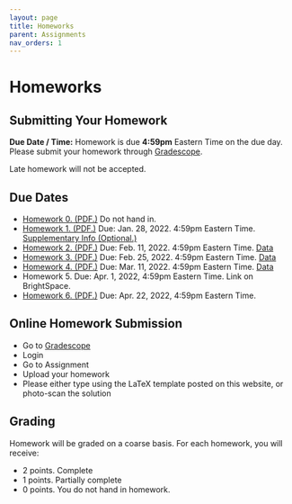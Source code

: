 ```yaml
---
layout: page
title: Homeworks
parent: Assignments
nav_orders: 1
---
```

# Homeworks 

## Submitting Your Homework  
**Due Date / Time:** Homework is due **4:59pm** Eastern Time on the due day. Please submit your homework through [Gradescope](https://www.gradescope.com/courses/345155).

Late homework will not be accepted.

## Due Dates
- [Homework 0. (PDF.)](hw0.pdf) Do not hand in.
- [Homework 1. (PDF.)](https://drive.google.com/file/d/1d4UNEztR2OLYk29nxQIG-JaU5h2Gky0y/view?usp=sharing) Due: Jan. 28, 2022. 4:59pm Eastern Time. [Supplementary Info (Optional.)](https://drive.google.com/file/d/1EJEgRKbhpysAtCiE8TN3yFrzIlwwetQZ/view?usp=sharing)
- [Homework 2. (PDF.)](https://drive.google.com/file/d/1_x_rdxzT6hkyLuQ7WtkZPrDzAc21VhCP/view?usp=sharing) Due: Feb. 11, 2022. 4:59pm Eastern Time. [Data](https://drive.google.com/file/d/1i99mYS2Q1dZqB2sLSXcb2oisWQNw7Bjc/view?usp=sharing)
- [Homework 3. (PDF.)](https://drive.google.com/file/d/1uOxqU-nXZsv9T1e4w-zEh1j4N-S6PX86/view?usp=sharing) Due: Feb. 25, 2022. 4:59pm Eastern Time. [Data](https://drive.google.com/file/d/1i0TYgpv3nFnB9MV6jpfpPZEbcSLCJbrX/view?usp=sharing)
- [Homework 4. (PDF.)](https://drive.google.com/file/d/1uK9_G8GfKm6WIglNdJhWDAXiWKgzLv8Q/view?usp=sharing) Due: Mar. 11, 2022. 4:59pm Eastern Time. [Data](https://drive.google.com/file/d/1VWomMLERf6vaETodmwAGGBZmyGahQms7/view?usp=sharing)
- Homework 5. Due: Apr. 1, 2022, 4:59pm Eastern Time. Link on BrightSpace.
- [Homework 6. (PDF.)](https://drive.google.com/file/d/1Np70oodaR5dTtnHn7wvu0v4Qem7qyd5w/view?usp=sharing) Due: Apr. 22, 2022, 4:59pm Eastern Time.

## Online Homework Submission
- Go to [Gradescope](https://www.gradescope.com/courses/345155)
- Login
- Go to Assignment
- Upload your homework
- Please either type using the LaTeX template posted on this website, or photo-scan the solution

## Grading
Homework will be graded on a coarse basis. For each homework, you will receive:
- 2 points. Complete
- 1 points. Partially complete
- 0 points. You do not hand in homework.